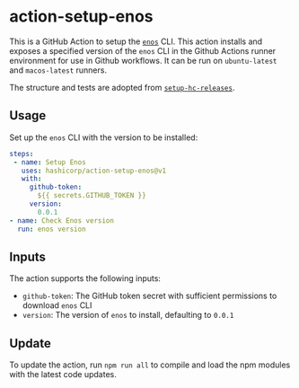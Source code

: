 # action-setup-enos
This is a GitHub Action to setup the [`enos`](https://github.com/hashicorp/enos) CLI. This action installs and exposes a specified version of the `enos` CLI in the Github Actions runner environment for use in Github workflows. It can be run on `ubuntu-latest` and `macos-latest` runners.

The structure and tests are adopted from [`setup-hc-releases`](https://github.com/hashicorp/setup-hc-releases).

## Usage

Set up the `enos` CLI with the version to be installed:

```yaml
steps:
 - name: Setup Enos
   uses: hashicorp/action-setup-enos@v1
   with:
     github-token:
       ${{ secrets.GITHUB_TOKEN }}
     version:
       0.0.1
- name: Check Enos version
  run: enos version
```

## Inputs
The action supports the following inputs:

- `github-token`: The GitHub token secret with sufficient permissions to download `enos` CLI
- `version`: The version of `enos` to install, defaulting to `0.0.1`

## Update
To update the action, run `npm run all` to compile and load the npm modules with the latest code updates.
